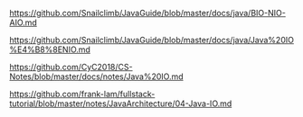 
https://github.com/Snailclimb/JavaGuide/blob/master/docs/java/BIO-NIO-AIO.md

https://github.com/Snailclimb/JavaGuide/blob/master/docs/java/Java%20IO%E4%B8%8ENIO.md

https://github.com/CyC2018/CS-Notes/blob/master/docs/notes/Java%20IO.md

https://github.com/frank-lam/fullstack-tutorial/blob/master/notes/JavaArchitecture/04-Java-IO.md